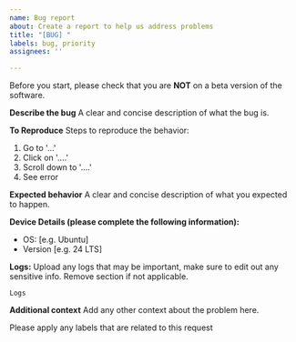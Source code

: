 ```yaml
---
name: Bug report
about: Create a report to help us address problems
title: "[BUG] "
labels: bug, priority
assignees: ''

---
```


Before you start, please check that you are **NOT** on a beta version of the software.

**Describe the bug**
A clear and concise description of what the bug is.

**To Reproduce**
Steps to reproduce the behavior:
1. Go to '...'
2. Click on '....'
3. Scroll down to '....'
4. See error

**Expected behavior**
A clear and concise description of what you expected to happen.

**Device Details (please complete the following information):**
 - OS: [e.g. Ubuntu]
 - Version [e.g. 24 LTS]

**Logs:**
Upload any logs that may be important, make sure to edit out any sensitive info. Remove section if not applicable.
```
Logs
```

**Additional context**
Add any other context about the problem here.

Please apply any labels that are related to this request
